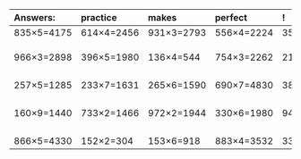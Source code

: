 | Answers: | practice | makes | perfect | ! |
| :--- | :--- | :--- | :--- | :--- |
| 835×5=4175 | 614×4=2456 | 931×3=2793 | 556×4=2224 | 350×3=1050 | 
|   |   |   |   |   | 
|   |   |   |   |   | 
|   |   |   |   |   | 
| 966×3=2898 | 396×5=1980 | 136×4=544 | 754×3=2262 | 217×9=1953 | 
|   |   |   |   |   | 
|   |   |   |   |   | 
|   |   |   |   |   | 
|   |   |   |   |   | 
| 257×5=1285 | 233×7=1631 | 265×6=1590 | 690×7=4830 | 384×6=2304 | 
|   |   |   |   |   | 
|   |   |   |   |   | 
|   |   |   |   |   | 
|   |   |   |   |   | 
| 160×9=1440 | 733×2=1466 | 972×2=1944 | 330×6=1980 | 943×4=3772 | 
|   |   |   |   |   | 
|   |   |   |   |   | 
|   |   |   |   |   | 
|   |   |   |   |   | 
| 866×5=4330 | 152×2=304 | 153×6=918 | 883×4=3532 | 335×7=2345 | 
